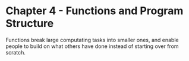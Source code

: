 # Chapter 4 - Functions and Program Structure
Functions break large computating tasks into smaller ones, and enable people to build on what others have done instead of starting over from scratch.
